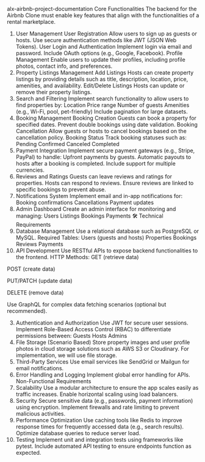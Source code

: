 alx-airbnb-project-documentation
Core Functionalities
The backend for the Airbnb Clone must enable key features that align with the functionalities of a rental marketplace.

1. User Management
User Registration
Allow users to sign up as guests or hosts.
Use secure authentication methods like JWT (JSON Web Tokens).
User Login and Authentication
Implement login via email and password.
Include OAuth options (e.g., Google, Facebook).
Profile Management
Enable users to update their profiles, including profile photos, contact info, and preferences.
2. Property Listings Management
Add Listings
Hosts can create property listings by providing details such as title, description, location, price, amenities, and availability.
Edit/Delete Listings
Hosts can update or remove their property listings.
3. Search and Filtering
Implement search functionality to allow users to find properties by:
Location
Price range
Number of guests
Amenities (e.g., Wi-Fi, pool, pet-friendly)
Include pagination for large datasets.
4. Booking Management
Booking Creation
Guests can book a property for specified dates.
Prevent double bookings using date validation.
Booking Cancellation
Allow guests or hosts to cancel bookings based on the cancellation policy.
Booking Status
Track booking statuses such as:
Pending
Confirmed
Canceled
Completed
5. Payment Integration
Implement secure payment gateways (e.g., Stripe, PayPal) to handle:
Upfront payments by guests.
Automatic payouts to hosts after a booking is completed.
Include support for multiple currencies.
6. Reviews and Ratings
Guests can leave reviews and ratings for properties.
Hosts can respond to reviews.
Ensure reviews are linked to specific bookings to prevent abuse.
7. Notifications System
Implement email and in-app notifications for:
Booking confirmations
Cancellations
Payment updates
8. Admin Dashboard
Create an admin interface for monitoring and managing:
Users
Listings
Bookings
Payments
🛠️ Technical Requirements
1. Database Management
Use a relational database such as PostgreSQL or MySQL.
Required Tables:
Users (guests and hosts)
Properties
Bookings
Reviews
Payments
2. API Development
Use RESTful APIs to expose backend functionalities to the frontend.
HTTP Methods:
GET (retrieve data)

POST (create data)

PUT/PATCH (update data)

DELETE (remove data)

Use GraphQL for complex data fetching scenarios (optional but recommended).

3. Authentication and Authorization
Use JWT for secure user sessions.
Implement Role-Based Access Control (RBAC) to differentiate permissions between:
Guests
Hosts
Admins
4. File Storage (Scenario Based)
Store property images and user profile photos in cloud storage solutions such as AWS S3 or Cloudinary.
For implementation, we will use file storage.
5. Third-Party Services
Use email services like SendGrid or Mailgun for email notifications.
6. Error Handling and Logging
Implement global error handling for APIs.
Non-Functional Requirements
1. Scalability
Use a modular architecture to ensure the app scales easily as traffic increases.
Enable horizontal scaling using load balancers.
2. Security
Secure sensitive data (e.g., passwords, payment information) using encryption.
Implement firewalls and rate limiting to prevent malicious activities.
3. Performance Optimization
Use caching tools like Redis to improve response times for frequently accessed data (e.g., search results).
Optimize database queries to reduce server load.
4. Testing
Implement unit and integration tests using frameworks like pytest.
Include automated API testing to ensure endpoints function as expected.
